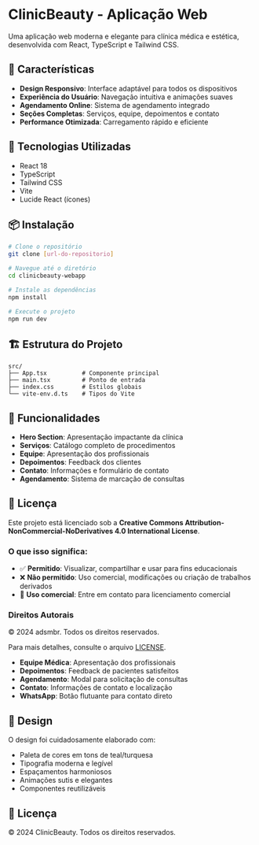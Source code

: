 # ClinicBeauty - Aplicação Web

Uma aplicação web moderna e elegante para clínica médica e estética, desenvolvida com React, TypeScript e Tailwind CSS.

## 🌟 Características

- **Design Responsivo**: Interface adaptável para todos os dispositivos
- **Experiência do Usuário**: Navegação intuitiva e animações suaves
- **Agendamento Online**: Sistema de agendamento integrado
- **Seções Completas**: Serviços, equipe, depoimentos e contato
- **Performance Otimizada**: Carregamento rápido e eficiente

## 🚀 Tecnologias Utilizadas

- React 18
- TypeScript
- Tailwind CSS
- Vite
- Lucide React (ícones)

## 📦 Instalação

```bash
# Clone o repositório
git clone [url-do-repositorio]

# Navegue até o diretório
cd clinicbeauty-webapp

# Instale as dependências
npm install

# Execute o projeto
npm run dev
```

## 🏗️ Estrutura do Projeto

```
src/
├── App.tsx          # Componente principal
├── main.tsx         # Ponto de entrada
├── index.css        # Estilos globais
└── vite-env.d.ts    # Tipos do Vite
```

## 📱 Funcionalidades

- **Hero Section**: Apresentação impactante da clínica
- **Serviços**: Catálogo completo de procedimentos
- **Equipe**: Apresentação dos profissionais
- **Depoimentos**: Feedback dos clientes
- **Contato**: Informações e formulário de contato
- **Agendamento**: Sistema de marcação de consultas

## 📄 Licença

Este projeto está licenciado sob a **Creative Commons Attribution-NonCommercial-NoDerivatives 4.0 International License**.

### O que isso significa:
- ✅ **Permitido**: Visualizar, compartilhar e usar para fins educacionais
- ❌ **Não permitido**: Uso comercial, modificações ou criação de trabalhos derivados
- 📧 **Uso comercial**: Entre em contato para licenciamento comercial

### Direitos Autorais
© 2024 adsmbr. Todos os direitos reservados.

Para mais detalhes, consulte o arquivo [LICENSE](./LICENSE).
- **Equipe Médica**: Apresentação dos profissionais
- **Depoimentos**: Feedback de pacientes satisfeitos
- **Agendamento**: Modal para solicitação de consultas
- **Contato**: Informações de contato e localização
- **WhatsApp**: Botão flutuante para contato direto

## 🎨 Design

O design foi cuidadosamente elaborado com:
- Paleta de cores em tons de teal/turquesa
- Tipografia moderna e legível
- Espaçamentos harmoniosos
- Animações sutis e elegantes
- Componentes reutilizáveis

## 📄 Licença

© 2024 ClinicBeauty. Todos os direitos reservados.